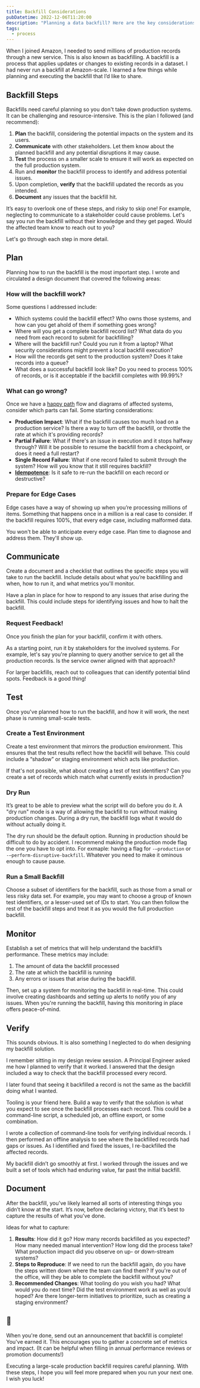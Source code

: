 ```yaml
---
title: Backfill Considerations
pubDatetime: 2022-12-06T11:20:00
description: "Planning a data backfill? Here are the key considerations: impact assessment, rollback strategies, monitoring, and how to avoid common pitfalls that can bring down production systems."
tags:
  - process
---
```


When I joined Amazon, I needed to send millions of production records through
a new service. This is also known as backfilling. A backfill is a process that
applies updates or changes to existing records in a dataset. I had never run
a backfill at Amazon-scale. I learned a few things while planning and executing
the backfill that I’d like to share.

## Backfill Steps

Backfills need careful planning so you don't take down production systems. It
can be challenging and resource-intensive. This is the plan I followed (and
recommend):

1. **Plan** the backfill, considering the potential impacts on the system and its
   users.
2. **Communicate** with other stakeholders. Let them know about the
   planned backfill and any potential disruptions it may cause.
3. **Test** the process on a smaller scale to ensure it will work as expected on
   the full production system.
4. Run and **monitor** the backfill process to identify and address potential
   issues.
5. Upon completion, **verify** that the backfill updated
   the records as you intended.
6. **Document** any issues that the backfill hit.

It’s easy to overlook one of these steps, and risky to skip one! For example,
neglecting to communicate to a stakeholder could cause problems. Let's say you
run the backfill without their knowledge and they get paged. Would the affected
team know to reach out to you?

Let's go through each step in more detail.

## Plan

Planning how to run the backfill is the most important step. I wrote and
circulated a design document that covered the following areas:

### How will the backfill work?

Some questions I addressed include:

* Which systems could the backfill effect? Who owns those
  systems, and how can you get ahold of them if something goes wrong?
* Where will you get a complete backfill record list?
  What data do you need from each record to submit for backfilling?
* Where will the backfill run? Could you run it from a laptop?
  What security considerations might prevent a local backfill execution?
* How will the records get sent to the production system? Does
  it take records into a queue?
* What does a successful backfill look like? Do you need to process 100% of
  records, or is it acceptable if the backfill completes with 99.99%?

### What can go wrong?

Once we have a [happy path](https://en.wikipedia.org/wiki/Happy_path) flow and
diagrams of affected systems, consider which parts can fail. Some starting
considerations:

* **Production Impact**: What if the backfill causes too much load on a production
  service? Is there a way to turn off the backfill, or throttle the rate at
  which it's providing records?
* **Partial Failure**: What if there's an issue in execution and it stops
  halfway through? Will it be possible to resume the backfill from a checkpoint,
  or does it need a full restart?
* **Single Record Failure**: What if one record failed to submit through the
  system? How will you know that it still requires backfill?
* **[Idempotence](https://en.wikipedia.org/wiki/Idempotence)**: Is it safe to
  re-run the backfill on each record or
  destructive?

### Prepare for Edge Cases

Edge cases have a way of showing up when you’re processing millions of items.
Something that happens once in a million is a real case to consider. If the
backfill requires 100%, that every edge case, including malformed data.

You won't be able to anticipate every edge case.
Plan time to diagnose and address them. They'll show up.

## Communicate

Create a document and a checklist that outlines the specific steps you will take
to run the backfill. Include details about what you’re backfilling and when, how
to run it, and what metrics you'll monitor.

Have a plan in place for how to respond to
any issues that arise during the backfill.
This could include steps for identifying issues and how to halt the backfill.

### Request Feedback!

Once you finish the plan for your backfill, confirm it with others.

As a starting point, run it by stakeholders for the involved systems. For
example, let's say you're planning to query another service to
get all the production records. Is the service owner aligned with that approach?

For larger backfills, reach out to colleagues that can identify potential blind
spots. Feedback is a good thing!

## Test

Once you've planned how to run the backfill, and how it will work, the next
phase is running small-scale tests.

### Create a Test Environment

Create a test environment that mirrors the production
environment. This ensures that the test results reflect how the
backfill will behave. This could include a “shadow” or staging environment which
acts like production.

If that's not possible, what about creating a test of test identifiers?
Can you create a set of records which match what currently exists in production?

### Dry Run

It’s great to be able to preview what the script will do before you do it.
A "dry run" mode is a way of allowing the backfill to run without making
production changes. During a dry run, the backfill logs what it would do without
actually doing it.

The dry run should be the default option. Running in production should be
difficult to do by accident. I recommend making the production mode flag the one
you have to opt into. For exmaple: having a flag for `-–production` or
`-–perform-disruptive-backfill`. Whatever you need to make it ominous enough to
cause pause.

### Run a Small Backfill

Choose a subset of identifiers for the backfill, such as those from a small or
less risky data set. For example, you may want to choose a group of known test
identifiers, or a lesser-used set of IDs to start. You can then follow the rest
of the backfill steps and treat it as you would the full production backfill.

## Monitor

Establish a set of metrics that will help understand the backfill’s performance.
These metrics may include:
1. The amount of data the backfill processed
2. The rate at which the backfill is running
3. Any errors or issues that arise during the backfill.

Then, set up a system for monitoring the backfill in real-time. This could
involve creating dashboards and setting up alerts to notify you of any issues.
When you're running the backfill, having this monitoring in place offers
peace-of-mind.

## Verify

This sounds obvious. It is also something I neglected to do when designing my
backfill solution.

I remember sitting in my design review session. A Principal Engineer asked me
how I planned to verify that it worked. I answered that the design included
a way to check that the backfill processed every record.

I later found that seeing it backfilled a record is not the same as the backfill
doing what I wanted.

Tooling is your friend here. Build a way to verify that the solution is what you
expect to see once the backfill processes each record. This could be
a command-line script, a scheduled job, an offline export, or some combination.

I wrote a collection of command-line tools for verifying individual records.
I then performed an offline analysis to see where the backfilled records had
gaps or issues. As I identified and fixed the issues, I re-backfilled the
affected records.

My backfill didn’t go smoothly at first. I worked through the issues and we
built a set of tools which had enduring value, far past the initial backfill.

## Document

After the backfill, you've likely learned all sorts of interesting things you
didn’t know at the start. It’s now, before declaring victory, that it’s best to
capture the results of what you’ve done.

Ideas for what to capture:

1. **Results**: How did it go? How many records backfilled as you expected? How
   many needed manual intervention? How long did the process take? What
   production impact did you observe on up- or down-stream systems?
2. **Steps to Reproduce**: If we need to run the backfill again, do you have the
   steps written down where the team can find them? If you're
   out of the office, will they be able to complete the backfill without you?
3. **Recommended Changes**: What tooling do you wish you had? What would you do
   next time? Did the test environment work as well as you’d hoped? Are there
   longer-term initiatives to prioritize, such as creating a staging
   environment?

## 🎉

When you're done, send out an announcement that backfill is complete! You've
earned it. This encourages you to gather a concrete set of metrics and impact.
(It can be helpful when filling in annual performance reviews or promotion
documents!)

Executing a large-scale production backfill requires careful planning. With
these steps, I hope you will feel more prepared when you run your next one.
I wish you luck!
